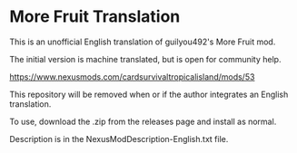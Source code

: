 # More Fruit Translation
This is an unofficial English translation of guilyou492's More Fruit mod.

The initial version is machine translated, but is open for community help.

https://www.nexusmods.com/cardsurvivaltropicalisland/mods/53

This repository will be removed when or if the author integrates an English translation.

To use, download the .zip from the releases page and install as normal.

Description is in the NexusModDescription-English.txt file.
